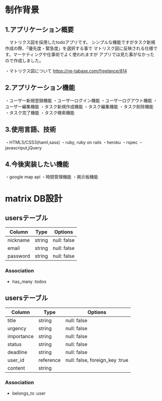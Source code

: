 # 制作背景

## 1.アプリケーション概要
　マトリクス図を採用したtodoアプリです。
シンプルな機能ですがタスク新規作成の際、「優先度・緊急度」を選択する事で
マトリスク図に反映される仕様です。マーケティングや仕事術でよく使われますが
アプリでは見た事がなかったので作成しました。

・マトリクス図について
https://ne-tabase.com/freelance/814

## 2.アプリケーション機能
・ユーザー新規登録機能
・ユーザーログイン機能
・ユーザーログアウト機能
・ユーザー編集機能
・タスク新規作成機能
・タスク編集機能
・タスク削除機能
・タスク完了機能
・タスク検索機能

## 3.使用言語、技術
・HTML5/CSS3(haml,sass)
・ruby, ruby on rails
・heroku
・rspec
・javascriput,jQuery

## 4.今後実装したい機能
・google map api
・時間管理機能
・掲示板機能

# matrix DB設計

## usersテーブル
|Column|Type|Options|
|------|----|-------|
|nickname|string|null: false|
|email|string|null: false|
|password|string|null: false|

### Association
- has_many :todos

## usersテーブル
|Column|Type|Options|
|------|----|-------|
|title|string|null: false|
|urgency|string|null: false|
|importance|string|null: false|
|status|string|null: false|
|deadline|string|null: false|
|user_id|reference|null: false, foreign_key :true|
|content|string|

### Association
- belongs_to :user
